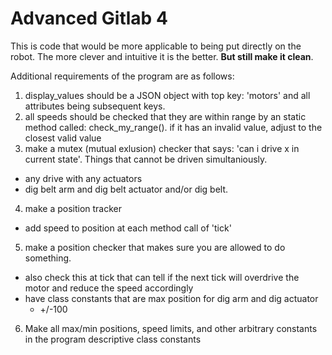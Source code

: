 # Advanced Gitlab 4 

This is code that would be more applicable to being put directly on the robot.
The more clever and intuitive it is the better. **But still make it clean**. 

Additional requirements of the program are as follows: 
1. display_values should be a JSON object with top key: 'motors' and all attributes being subsequent keys.
2. all speeds should be checked that they are within range by an static method called: check_my_range().
    if it has an invalid value, adjust to the closest valid value
3. make a mutex (mutual exlusion) checker that says: 'can i drive x in current state'. Things that cannot be driven simultaniously.
  - any drive with any actuators
  - dig belt arm and dig belt actuator and/or dig belt.
4. make a position tracker
  - add speed to position at each method call of 'tick'
5. make a position checker that makes sure you are allowed to do something.
  - also check this at tick that can tell if the next tick will overdrive the motor and reduce the speed accordingly 
  - have class constants that are max position for dig arm and dig actuator
      - +/-100
6. Make all max/min positions, speed limits, and other arbitrary constants in the program descriptive class constants

